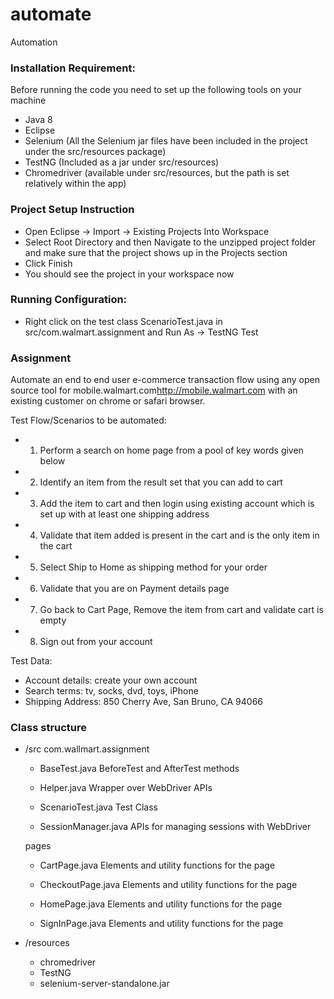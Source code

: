 # automate
Automation

### Installation Requirement:
Before running the code you need to set up the following tools on your machine
- Java 8
- Eclipse
- Selenium (All the Selenium jar files have been included in the project under the src/resources package)
- TestNG (Included as a jar under src/resources)
- Chromedriver (available under src/resources, but the path is set relatively within the app)

### Project Setup Instruction
- Open Eclipse -> Import -> Existing Projects Into Workspace
- Select Root Directory and then Navigate to the unzipped project folder and make sure that the project shows up in the Projects section
- Click Finish
- You should see the project in your workspace now

### Running Configuration:
- Right click on the test class ScenarioTest.java in src/com.walmart.assignment and Run As -> TestNG Test
 
### Assignment
Automate an end to end user e-commerce transaction flow using any open source tool for mobile.walmart.com<http://mobile.walmart.com> with an existing customer on chrome or safari browser.

Test Flow/Scenarios to be automated:
- 1. Perform a search on home page from a pool of key words given below
- 2. Identify an item from the result set that you can add to cart
- 3. Add the item to cart and then login using existing account which is set up with at least one shipping address
- 4. Validate that item added is present in the cart and is the only item in the cart
- 5. Select Ship to Home as shipping method for your order
- 6. Validate that you are on Payment details page
- 7. Go back to Cart Page, Remove the item from cart and validate cart is empty
- 8. Sign out from your account

Test Data:
- Account details: create your own account
- Search terms: tv, socks, dvd, toys, iPhone
- Shipping Address: 850 Cherry Ave, San Bruno, CA 94066

### Class structure
- /src
	com.wallmart.assignment
	- BaseTest.java
	BeforeTest and AfterTest methods

	- Helper.java
	Wrapper over WebDriver APIs

	- ScenarioTest.java
	Test Class

	- SessionManager.java
	APIs for managing sessions with WebDriver

	pages
	- CartPage.java
	Elements and utility functions for the page

	- CheckoutPage.java
	Elements and utility functions for the page

	- HomePage.java
	Elements and utility functions for the page

	- SignInPage.java
	Elements and utility functions for the page

- /resources
	- chromedriver
	- TestNG
	- selenium-server-standalone.jar


